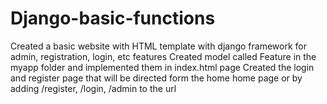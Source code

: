 # Django-basic-functions
Created a basic website with HTML template with django framework for admin, registration, login, etc features
Created model called Feature in the myapp folder and implemented them in index.html page
Created the login and register page that will be directed form the home home page or by adding /register, /login, /admin to the url
